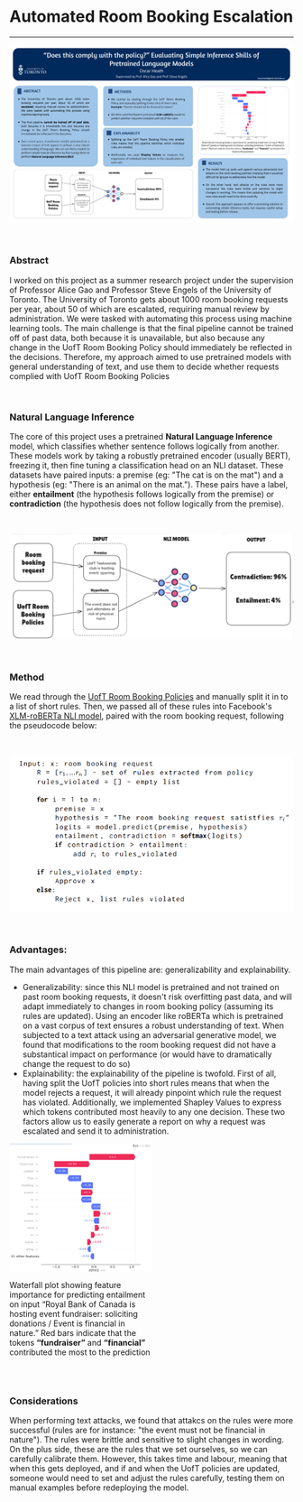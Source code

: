 # Automated Room Booking Escalation
___
![NLI Example](../Final%20Poster.png)

&nbsp;

### Abstract
I worked on this project as a summer research project under the supervision of Professor Alice Gao and Professor Steve Engels of the University of Toronto. The University of Toronto gets about 1000 room booking requests per year, about 50 of which are escalated, requiring manual review by administration. We were tasked with automating this process using machine learning tools.
The main challenge is that the final pipeline cannot be trained off of past data, both because it is unavailable, but also because any change in the UofT Room Booking Policy should immediately be reflected in the decisions. Therefore, my approach aimed to use pretrained models with general understanding of text, and use them to decide whether requests complied with UofT Room Booking Policies

&nbsp;


### Natural Language Inference

The core of this project uses a pretrained **Natural Language Inference** model, which classifies whether sentence follows logically from another. These models work by taking a robustly pretrained encoder (usually BERT), freezing it, then fine tuning a classification head on an NLI dataset. These datasets have paired inputs: a premise (eg: "The cat is on the mat") and a hypothesis (eg: "There is an animal on the mat."). These pairs have a label, either **entailment** (the hypothesis follows logically from the premise) or **contradiction** (the hypothesis does not follow logically from the premise).

&nbsp;

![NLI Example](../NLI-diagram.png)

&nbsp;

### Method

We read through the [UofT Room Booking Policies](https://governingcouncil.utoronto.ca/secretariat/policies/space-university-toronto-policy-temporary-use-october-28-2010) and manually split it in to a list of short rules. Then, we passed all of these rules into Facebook's [XLM-roBERTa NLI model](https://huggingface.co/joeddav/xlm-roberta-large-xnli), paired with the room booking request, following the pseudocode below:

&nbsp;

![Pseudocode](../room-booking-psueodocode.png)

&nbsp;

### Advantages:

The main advantages of this pipeline are: generalizability and explainability.
- Generalizability: since this NLI model is pretrained and not trained on past room booking requests, it doesn't risk overfitting past data, and will adapt immediately to changes in room booking policy (assuming its rules are updated). Using an encoder like roBERTa which is pretrained on a vast corpus of text ensures a robust understanding of text. When subjected to a text attack using an adversarial generative model, we found that modifications to the room booking request did not have a substantical impact on performance (or would have to dramatically change the request to do so)
- Explainability: the explainability of the pipeline is twofold. First of all, having split the UofT policies into short rules means that when the model rejects a request, it will already pinpoint which rule the request has violated. Additionally, we implemented Shapley Values to express which tokens contributed most heavily to any one decision. These two factors allow us to easily generate a report on why a request was escalated and send it to administration.
<div style="display: flex; flex-direction: column; width: 50%">
<img src="../waterfall-plot.png">
<p>Waterfall plot showing feature importance for predicting entailment on input “Royal Bank of Canada is hosting event fundraiser: soliciting donations / Event is financial in nature.” Red bars indicate that the tokens <strong>“fundraiser”</strong> and <strong>“financial”</strong> contributed the most to the prediction
</p>
</div>

&nbsp;

### Considerations

When performing text attacks, we found that attakcs on the rules were more successful (rules are for instance: "the event must not be financial in nature"). The rules were brittle and sensitive to slight changes in wording. On the plus side, these are the rules that we set ourselves, so we can carefully calibrate them. However, this takes time and labour, meaning that when this gets deployed, and if and when the UofT policies are updated, someone would need to set and adjust the rules carefully, testing them on manual examples before redeploying the model.
